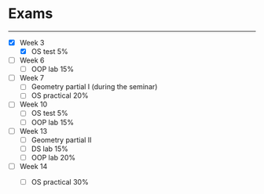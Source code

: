 # Exams
___
- [x] Week 3 
	- [x] OS test 5%
- [ ] Week 6 
	- [ ] OOP lab 15%
 - [ ] Week 7 
	- [ ] Geometry partial I (during the seminar)
	- [ ] OS practical 20%
- [ ] Week 10 
	- [ ] OS test 5%
	- [ ] OOP lab 15%
- [ ] Week 13 
	- [ ] Geometry partial II
	- [ ] DS lab 15%
	- [ ] OOP lab 20%
- [ ] Week 14 
	- [ ] OS practical  30%


